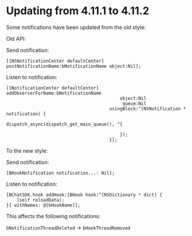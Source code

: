 # Updating from 4.11.1 to 4.11.2

Some notifications have been updated from the old style:

Old API:

Send notification:

```
[[NSNotificationCenter defaultCenter] postNotificationName:bNotificationName object:Nil];
```

Listen to notification:

```
[[NotificationCenter defaultCenter] addObserverForName:bNotificationName
                                           object:Nil
                                            queue:Nil
                                       usingBlock:^(NSNotification * notification) {
                                           dispatch_async(dispatch_get_main_queue(), ^{
                                               
                                           });
                                       }];

```

To the new style:

Send notification:

```
[BHookNotification notification...: Nil];
```

Listen to notification:

```
[BChatSDK.hook addHook:[BHook hook:^(NSDictionary * dict) {
    [self reloadData];
}] withNames: @[bHookName]];

```

This affects the following notifications:

`bNotificationThreadDeleted` -> `bHookThreadRemoved`

